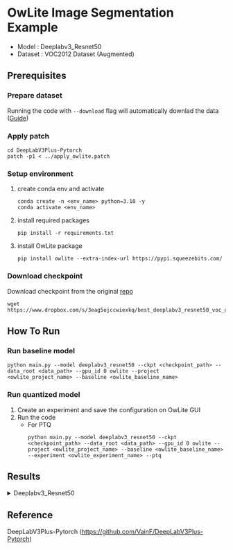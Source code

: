# OwLite Image Segmentation Example
- Model : Deeplabv3_Resnet50  
- Dataset : VOC2012 Dataset (Augmented)

## Prerequisites

### Prepare dataset
Running the code with `--download` flag will automatically downlad the data ([Guide](https://github.com/VainF/DeepLabV3Plus-Pytorch#22--pascal-voc-trainaug-recommended))

### Apply patch
```
cd DeepLabV3Plus-Pytorch
patch -p1 < ../apply_owlite.patch
```

### Setup environment
1. create conda env and activate
    ```
    conda create -n <env_name> python=3.10 -y
    conda activate <env_name>
    ```
2. install required packages
    ```
    pip install -r requirements.txt
    ```
3. install OwLite package
    ```
    pip install owlite --extra-index-url https://pypi.squeezebits.com/
    ```

### Download checkpoint
Download checkpoint from the original [repo](https://github.com/VainF/DeepLabV3Plus-Pytorch#1-performance-on-pascal-voc2012-aug-21-classes-513-x-513)
```
wget https://www.dropbox.com/s/3eag5ojccwiexkq/best_deeplabv3_resnet50_voc_os16.pth
```

## How To Run
### Run baseline model
```
python main.py --model deeplabv3_resnet50 --ckpt <checkpoint_path> --data_root <data_path> --gpu_id 0 owlite --project <owlite_project_name> --baseline <owlite_baseline_name>
```

### Run quantized model
1. Create an experiment and save the configuration on OwLite GUI
2. Run the code
    - For PTQ
        ```
        python main.py --model deeplabv3_resnet50 --ckpt <checkpoint_path> --data_root <data_path> --gpu_id 0 owlite --project <owlite_project_name> --baseline <owlite_baseline_name> --experiment <owlite_experiment_name> --ptq
        ```

## Results

<details>
<summary>Deeplabv3_Resnet50</summary>

### Quantization Configuration
- Apply OwLite Recommended Configuration with the following calibration method

- PTQ calibration : MSE

### Accuracy and Latency Results
Evaluation GPU: A6000

| Quantization    | Input Size         | mIoU  | GPU Latency (ms) |   
| --------------- |:-----------------:|:------:|:----------------:|
| FP16 TensorRT   | (16, 3, 513, 513) | 0.7674 | 19.657           |
| OwLite INT8 PTQ | (16, 3, 513, 513) | 0.7683 | 9.823            |
| TensorRT INT8   | (16, 3, 513, 513) | 0.7649 | 9.830            |

- The INT8 TensorRT engine was built by applying FP16 and INT8 flags using [Polygraphy](https://github.com/NVIDIA/TensorRT/tree/main/tools/Polygraphy), as further explained in [TRT Developer Guide](https://docs.nvidia.com/deeplearning/tensorrt/developer-guide).
</details>

## Reference

DeepLabV3Plus-Pytorch (https://github.com/VainF/DeepLabV3Plus-Pytorch)
